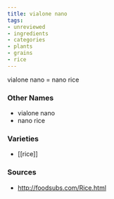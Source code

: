 ```yaml
---
title: vialone nano
tags:
- unreviewed
- ingredients
- categories
- plants
- grains
- rice
---
```

vialone nano = nano rice

### Other Names

* vialone nano
* nano rice

### Varieties

* [[rice]]

### Sources
* http://foodsubs.com/Rice.html
